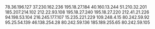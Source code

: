 78.36.196.127
37.230.162.236
195.18.27.184
40.160.13.244
51.210.32.201
185.207.214.102
212.22.93.108
195.18.27.240
195.18.27.220
212.41.21.226
94.198.53.104
216.245.177.107
15.235.221.229
109.248.4.15
80.242.59.92
95.25.54.139
46.138.254.28
80.242.59.136
185.189.255.65
80.242.59.105

